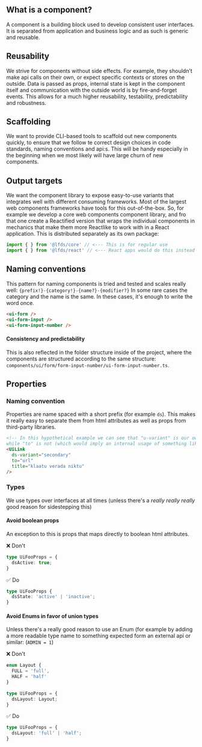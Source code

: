 
## What is a component?
A component is a building block used to develop consistent user interfaces. It is separated from application and business logic and as such is generic and reusable.
## Reusability
We strive for components without side effects. For example, they shouldn't make api calls on their own, or expect specific contexts or stores on the outside. Data is passed as props, internal state is kept in the component itself and communication with the outside world is by fire-and-forget events. This allows for a much higher reusability, testability, predictability and robustness.
## Scaffolding
We want to provide CLI-based tools to scaffold out new components quickly, to ensure that we follow te correct design choices in code standards, naming conventions and api:s. This will be handy especially in the beginning when we most likely will have large churn of new components.
## Output targets
We want the component library to expose easy-to-use variants that integrates well with different consuming frameworks. Most of the largest web components frameworks have tools for this out-of-the-box. So, for example we develop a core web components component library, and fro that one create a Reactified version that wraps the individual components in mechanics that make them more Reactlike to work with in a React application. This is distributed separately as its own package:

```ts
import { } from '@lfds/core' // <--- This is for regular use
import { } from '@lfds/react' // <--- React apps would do this instead
```
## Naming conventions
This pattern for naming components is tried and tested and scales really well: `{prefix!}-{category!}-{name?}-{modifier?}` In some rare cases the category and the name is the same. In these cases, it's enough to write the word once.

```html
<ui-form />
<ui-form-input />
<ui-form-input-number />
```
#### Consistency and predictability
This is also reflected in the folder structure inside of the project, where the components are structured according to the same structure: `components/ui/form/form-input-number/ui-form-input-number.ts`.

## Properties

### Naming convention
Properties are name spaced with a short prefix (for example `ds`). This makes it really easy to separate them from html attributes as well as props from third-party libraries.

```html
<!-- In this hypothetical example we can see that "u-variant" is our own property, 
while "to" is not (which would imply an internal usage of something like "next-link") and "title" is a standard html attribute -->
<UiLink 
  ds-variant="secondary"
  to="url"
  title="klaatu verada niktu" 
/>
```

### Types
We use types over interfaces at all times (unless there's a _really really really_ good reason for sidestepping this)

#### Avoid boolean props
An exception to this is props that maps directly to boolean html attributes.  
 
❌ Don't
```ts
type UiFooProps = {
  dsActive: true;
}
```
✅ Do
```ts
type UiFooProps {
  dsState: 'active' | 'inactive';
}
```

#### Avoid Enums in favor of union types
Unless there's a really good reason to use an Enum (for example by adding a more readable type name to something expected form an external api or similar: (`ADMIN = 1`)

❌ Don't
```ts
enum Layout {
  FULL = 'full',
  HALF = 'half'
}
 
type UiFooProps = {
  dsLayout: Layout;
}
```

✅ Do
```ts
type UiFooProps = {
  dsLayout: 'full' | 'half';
}
```
